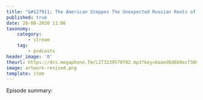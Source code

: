 ```yaml
---
title: "&#127911; The American Steppes The Unexpected Russian Roots of Great Plains Agriculture, 1870s-1930s"
published: true
date: 28-08-2020 11:06
taxonomy:
    category:
        - stream
    tag:
        - podcasts
header_image: '0'
theurl: https://dcs.megaphone.fm/LIT3239570702.mp3?key=baaed6d6b0ecf380fe0c52a472c8025a
image: artwork-resized.png
template: item
--- 
```

Episode summary: 
